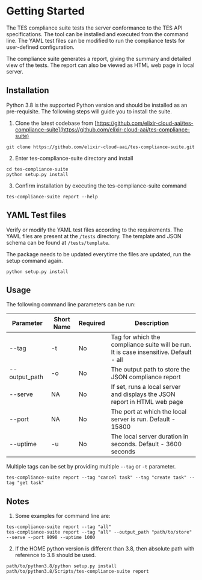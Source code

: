 # Getting Started  

The TES compliance suite tests the server conformance to the TES API specifications. 
The tool can be installed and executed from the command line. 
The YAML test files can be modified to run the compliance tests for user-defined configuration.

The compliance suite generates a report, giving the summary and detailed view of the tests. 
The report can also be viewed as HTML web page in local server.

## Installation  

Python 3.8 is the supported Python version and should be installed as an pre-requisite.
The following steps will guide you to install the suite.

1.  Clone the latest codebase from  [https://github.com/elixir-cloud-aai/tes-compliance-suite](https://github.com/elixir-cloud-aai/tes-compliance-suite)

```base  
git clone https://github.com/elixir-cloud-aai/tes-compliance-suite.git  
```
  2.  Enter tes-compliance-suite directory and install
  
```base  
cd tes-compliance-suite  
python setup.py install  
```  
3.  Confirm installation by executing the tes-compliance-suite command

```base  
tes-compliance-suite report --help
```
  
## YAML Test files

Verify or modify the YAML test files according to the requirements.
The YAML files are present at the `/tests` directory. 
The template and JSON schema can be found at `/tests/template`.

The package needs to be updated everytime the files are updated, run the setup command again.
```base  
python setup.py install  
``` 

## Usage

The following command line parameters can be run:

| Parameter     | Short Name |Required |Description |
|---------------|------------|---|---|
| --tag         | -t         |No |  Tag for which the compliance suite will be run. It is case insensitive. Default - all |
| --output_path | -o         |No |The output path to store the JSON compliance report |
| --serve       | NA         |No |If set, runs a local server and displays the JSON report in HTML web page |
| --port        | NA         |No | The port at which the local server is run. Default - 15800 |
| --uptime      | -u         |No |The local server duration in seconds. Default - 3600 seconds |

Multiple tags can be set by providing multiple `--tag` or `-t` parameter.
```base  
tes-compliance-suite report --tag "cancel task" --tag "create task" --tag "get task"  
```  

## Notes

1. Some examples for command line are:
```base  
tes-compliance-suite report --tag "all" 
tes-compliance-suite report --tag "all" --output_path "path/to/store" --serve --port 9090 --uptime 1000
``` 

2.  If the HOME python version is different than 3.8, then absolute path with reference to 3.8 should be used.
```base  
path/to/python3.8/python setup.py install
path/to/python3.8/Scripts/tes-compliance-suite report
```